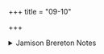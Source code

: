 +++
title = "09-10"

+++

<details><summary>Jamison Brereton Notes</summary>

These two vss. are syntactically independent but linked by the theme of rain.
</details>
